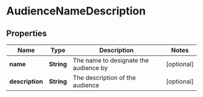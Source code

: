 

# AudienceNameDescription

## Properties

Name | Type | Description | Notes
------------ | ------------- | ------------- | -------------
**name** | **String** | The name to designate the audience by |  [optional]
**description** | **String** | The description of the audience |  [optional]



